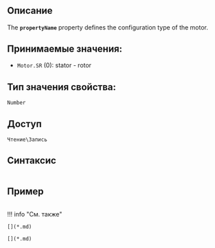 # <propertyName>

## Описание

The <b>`propertyName`</b> property defines the configuration type of the motor.

## Принимаемые значения:
- `Motor.SR` (0): stator - rotor

## Тип значения свойства:
`Number`

## Доступ
`Чтение\Запись`

## Синтаксис
``` javascript

```
## Пример
``` javascript linenums="1"
```
!!! info "См. также"

    [](*.md)
	
	[](*.md)